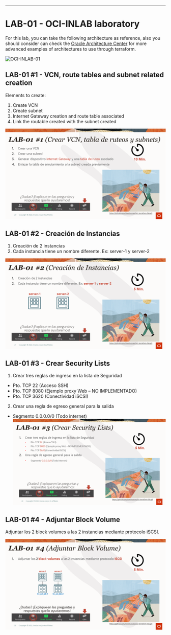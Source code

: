 ---
# LAB-01 - OCI-INLAB laboratory
For this lab, you can take the following architecture as reference, also you should consider 
can check the [Oracle Architecture Center](https://docs.oracle.com/solutions/?q=terraform&cType=reference-architectures&sort=date-desc&lang=en) for more advanced examples of architectures to use through terraform.

![OCI-INLAB-01](../img/inlab-01/OCI-INLAB-01.png)

## LAB-01 #1 - VCN, route tables and subnet related creation
Elements to create:
1. Create VCN 
2. Create subnet
3. Internet Gateway creation and route table associated
4. Link the routable created with the subnet created

![OCI-INLAB-A](../img/inlab-01/OCI-INLAB-A.png)

## LAB-01 #2 - Creación de Instancias
1. Creación de 2 instancias 
2. Cada instancia tiene un nombre diferente. Ex: server-1 y server-2

![OCI-INLAB-B](../img/inlab-01/OCI-INLAB-B.png)

## LAB-01 #3 - Crear Security Lists
1. Crear tres reglas de ingreso en la lista de Seguridad
- Pto. TCP 22 (Acceso SSH)
- Pto. TCP 8080 (Ejemplo proxy Web – NO IMPLEMENTADO)
- Pto. TCP 3620 (Conectividad iSCSI)

2. Crear una regla de egreso general para la salida
- Segmento 0.0.0.0/0 (Todo internet) 
![OCI-INLAB-C](../img/inlab-01/OCI-INLAB-C.png)

## LAB-01 #4 - Adjuntar Block Volume
Adjuntar los 2 block volumes a las 2 instancias mediante protocolo iSCSI.

![OCI-INLAB-D](../img/inlab-01/OCI-INLAB-D.png)
